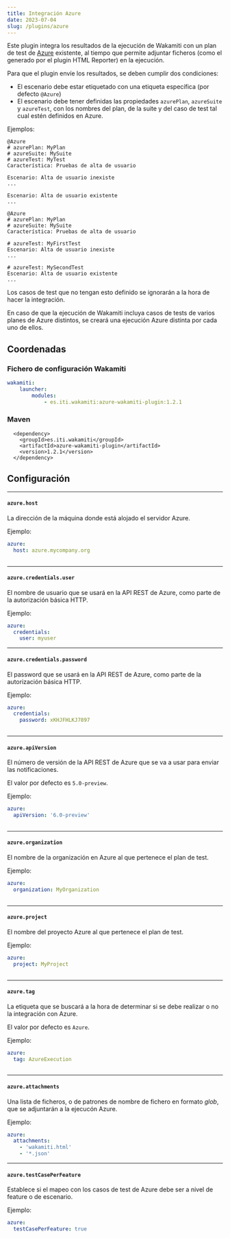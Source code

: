 ```yaml
---
title: Integración Azure
date: 2023-07-04
slug: /plugins/azure
---
```


Este plugin integra los resultados de la ejecución de Wakamiti con un plan de test 
de [Azure](https://azure.microsoft.com/) existente, al tiempo que permite adjuntar 
ficheros (como el generado por el plugin HTML Reporter) en la ejecución.


Para que el plugin envíe los resultados, se deben cumplir dos condiciones:

- El escenario debe estar etiquetado con una etiqueta específica (por defecto `@Azure`)
- El escenario debe tener definidas las propiedades `azurePlan`, `azureSuite` y `azureTest`,
con los nombres del plan, de la suite y del caso de test tal cual estén definidos en Azure.

Ejemplos:

```gherkin
@Azure
# azurePlan: MyPlan
# azureSuite: MySuite
# azureTest: MyTest
Característica: Pruebas de alta de usuario

Escenario: Alta de usuario inexiste
...

Escenario: Alta de usuario existente
...
```

```gherkin
@Azure
# azurePlan: MyPlan
# azureSuite: MySuite
Característica: Pruebas de alta de usuario

# azureTest: MyFirstTest
Escenario: Alta de usuario inexiste
...

# azureTest: MySecondTest
Escenario: Alta de usuario existente
...
```

Los casos de test que no tengan esto definido se ignorarán a la hora de hacer la integración.

En caso de que la ejecución de Wakamiti incluya casos de tests de varios planes de Azure distintos,
se creará una ejecución Azure distinta por cada uno de ellos.


Coordenadas
----------------------------------------------------------------------------------------------------

### Fichero de configuración Wakamiti

```yaml
wakamiti:
    launcher:
        modules:
            - es.iti.wakamiti:azure-wakamiti-plugin:1.2.1
```

### Maven

```
  <dependency>
    <groupId>es.iti.wakamiti</groupId>
    <artifactId>azure-wakamiti-plugin</artifactId>
    <version>1.2.1</version>
  </dependency>
```


## Configuración


---
####  `azure.host`
La dirección de la máquina donde está alojado el servidor Azure.

Ejemplo:

```yaml
azure:
  host: azure.mycompany.org
  
```

---
####  `azure.credentials.user`
El nombre de usuario que se usará en la API REST de Azure, como parte de la autorización básica HTTP.

Ejemplo:

```yaml
azure:
  credentials:
    user: myuser

```


---
####  `azure.credentials.password`
El password que se usará en la API REST de Azure, como parte de la autorización básica HTTP.

Ejemplo:

```yaml
azure:
  credentials:
    password: xKHJFHLKJ7897
  
```


---
####  `azure.apiVersion`
El número de versión de la API REST de Azure que se va a usar para enviar las notificaciones.

El valor por defecto es `5.0-preview`.

Ejemplo:

```yaml
azure:
  apiVersion: '6.0-preview'
  
```


---
####  `azure.organization`
El nombre de la organización en Azure al que pertenece el plan de test.

Ejemplo:

```yaml
azure:
  organization: MyOrganization
  
```


---
####  `azure.project`
El nombre del proyecto Azure al que pertenece el plan de test.

Ejemplo:

```yaml
azure:
  project: MyProject
  
```


---
####  `azure.tag`
La etiqueta que se buscará a la hora de determinar si se debe realizar o no la integración
con Azure.

El valor por defecto es `Azure`.

Ejemplo:

```yaml
azure:
  tag: AzureExecution
  
```



---
####  `azure.attachments`
Una lista de ficheros, o de patrones de nombre de fichero en formato _glob_, que 
se adjuntarán a la ejecucón Azure.


Ejemplo:

```yaml
azure:
  attachments:
    - 'wakamiti.html'
    - '*.json'  
```


---
#### `azure.testCasePerFeature`
Establece si el mapeo con los casos de test de Azure debe ser a nivel de feature o de escenario.

Ejemplo:
```yaml
azure:
  testCasePerFeature: true
```